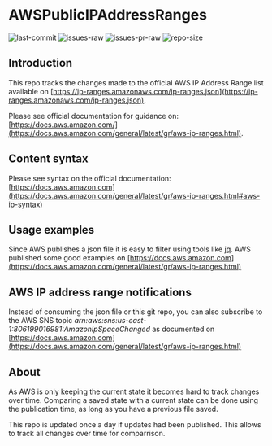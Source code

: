 # AWSPublicIPAddressRanges

![last-commit] ![issues-raw] ![issues-pr-raw] ![repo-size]

## Introduction

This repo tracks the changes made to the official AWS IP Address Range list available on [https://ip-ranges.amazonaws.com/ip-ranges.json](https://ip-ranges.amazonaws.com/ip-ranges.json).

Please see official documentation for guidance on: [https://docs.aws.amazon.com/](https://docs.aws.amazon.com/general/latest/gr/aws-ip-ranges.html).

## Content syntax

Please see syntax on the official documentation: [https://docs.aws.amazon.com](https://docs.aws.amazon.com/general/latest/gr/aws-ip-ranges.html#aws-ip-syntax)

## Usage examples

Since AWS publishes a json file it is easy to filter using tools like [jq](https://stedolan.github.io/jq/). AWS published some good examples on [https://docs.aws.amazon.com](https://docs.aws.amazon.com/general/latest/gr/aws-ip-ranges.html)

## AWS IP address range notifications

Instead of consuming the json file or this git repo, you can also subscribe to the AWS SNS topic _arn:aws:sns:us-east-1:806199016981:AmazonIpSpaceChanged_ as documented on [https://docs.aws.amazon.com](https://docs.aws.amazon.com/general/latest/gr/aws-ip-ranges.html)

## About

As AWS is only keeping the current state it becomes hard to track changes over time. Comparing a saved state with a current state can be done using the publication time, as long as you have a previous file saved.

This repo is updated once a day if updates had been published. This allows to track all changes over time for comparrison.

[last-commit]: https://img.shields.io/github/last-commit/jensihnow/AWSPublicIPAddressRanges
[issues-raw]: https://img.shields.io/github/issues-raw/jensihnow/AWSPublicIPAddressRanges
[issues-pr-raw]: https://img.shields.io/github/issues-pr-raw/jensihnow/AWSPublicIPAddressRanges
[repo-size]: https://img.shields.io/github/repo-size/jensihnow/AWSPublicIPAddressRanges
